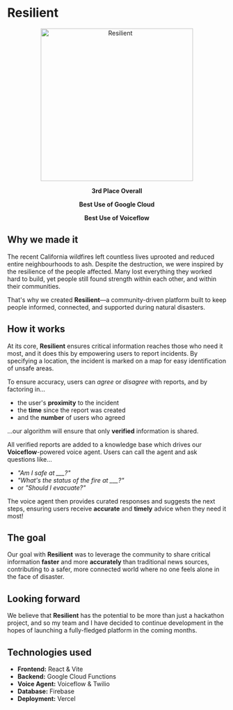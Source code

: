 # Resilient
<div align="center">
  <img src="https://github.com/user-attachments/assets/42d2e1d1-2a25-40c3-a550-1637a515a10d" alt="Resilient" width="350" />
  <div style="text-align: center;">
    <p></p>
    <p><strong>3rd Place Overall</strong></p>
    <p><strong>Best Use of Google Cloud</strong></p>
    <p><strong>Best Use of Voiceflow</strong></p>
  </div>
</div>

## Why we made it
The recent California wildfires left countless lives uprooted and reduced entire neighbourhoods to ash. Despite the destruction, we were inspired by the resilience of the people affected. Many lost everything they worked hard to build, yet people still found strength within each other, and within their communities.

That's why we created **Resilient**—a community-driven platform built to keep people informed, connected, and supported during natural disasters.

## How it works
At its core, **Resilient** ensures critical information reaches those who need it most, and it does this by empowering users to report incidents. By specifying a location, the incident is marked on a map for easy identification of unsafe areas.

To ensure accuracy, users can *agree* or *disagree* with reports, and by factoring in... 
- the user's **proximity** to the incident
- the **time** since the report was created
- and the **number** of users who agreed

...our algorithm will ensure that only **verified** information is shared.

All verified reports are added to a knowledge base which drives our **Voiceflow**-powered voice agent. Users can call the agent and ask questions like...
- *"Am I safe at ___?"*
- *"What's the status of the fire at ___?"*
- or *"Should I evacuate?"* 

The voice agent then provides curated responses and suggests the next steps, ensuring users receive **accurate** and **timely** advice when they need it most!

## The goal
Our goal with **Resilient** was to leverage the community to share critical information **faster** and more **accurately** than traditional news sources, contributing to a safer, more connected world where no one feels alone in the face of disaster.

## Looking forward
We believe that **Resilient** has the potential to be more than just a hackathon project, and so my team and I have decided to continue development in the hopes of  launching a fully-fledged platform in the coming months.

## Technologies used
- **Frontend:** React & Vite
- **Backend:** Google Cloud Functions
- **Voice Agent:** Voiceflow & Twilio
- **Database:** Firebase
- **Deployment:** Vercel
